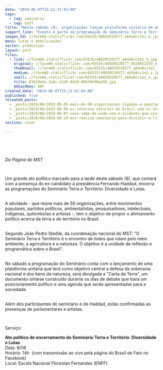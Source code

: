 ```yaml
---
date: "2019-06-07T15:12:31-03:00"
tags:
  - tag: seminário
  - tag: enff
title: "Neste sábado (8), organizações lançam plataforma unitária em defesa da soberania nacional e dos bens da natureza"
support_line: "Evento é parte da programação do Seminário Terra e Território: Diversidade e Lutas que acontece na Escola Nacional Florestan Fernandes, em Guararema"
images_hd: //farm66.staticflickr.com/65535/48020520577_a64a8cc1e1_b.jpg
menu: lutas e mobilizações
sector: production
layout: post
files:
  - link: //farm66.staticflickr.com/65535/48020520577_a64a8cc1e1_b.jpg
    original: //farm66.staticflickr.com/65535/48020520577_031865225d_o.jpg
    thumbnail: //farm66.staticflickr.com/65535/48020520577_a64a8cc1e1_t.jpg
    medium: //farm66.staticflickr.com/65535/48020520577_a64a8cc1e1_z.jpg
    small: //farm66.staticflickr.com/65535/48020520577_a64a8cc1e1_n.jpg
    title: 81019e5e-2adc-4145-8d20-86b39e96ed3d.jpg
    $$hashKey: 0AP
created_date: "2019-06-07T15:21:52-03:00"
published: true
releated_posts:
  - _posts/2019/06/2019-06-05-mais-de-50-organizacoes-ligadas-a-questao-agraria-se-reunem-para-construir-plataforma-unitaria.md
  - _posts/2019/06/2019-06-06-os-recursos-naturais-do-brasil-sao-os-alvos-do-capitalismo-em-crise-diz-stedile.md
  - _posts/2019/06/2019-06-07-voce-sabe-de-onde-vem-o-alimento-que-consome.md
  - _posts/2018/08/2018-08-24-mst-realiza-seminario-para-discutir-a-literatura-nos-processos-de-formacao.md
section: cover

---
```

<p>&nbsp;</p>

<p>&nbsp;</p>

<p><em>Da P&aacute;gina do MST</em></p>

<p>&nbsp;</p>

<p>Um grande ato pol&iacute;tico marcado para a tarde deste s&aacute;bado (8), que contar&aacute; com a presen&ccedil;a do ex-candidato &agrave; presid&ecirc;ncia Fernando Haddad, encerra as programa&ccedil;&otilde;es do Semin&aacute;rio Terra e Territ&oacute;rio: Diversidade e Lutas.</p>

<p><br />
A atividade - que re&uacute;ne mais de 50 organiza&ccedil;&otilde;es, entre movimentos populares, partidos pol&iacute;ticos, ambientalistas, pesquisadores, intelectuais, ind&iacute;genas, quilombolas e artistas -, tem o objetivo de propor o alinhamento pol&iacute;tico acerca da terra e do territ&oacute;rio no Brasil.</p>

<p><br />
Segundo Jo&atilde;o Pedro Stedile, da coordena&ccedil;&atilde;o nacional do MST: &quot;O Semin&aacute;rio Terra e Territ&oacute;rio &eacute; o encontro de todos que lutam pelo meio ambiente, a agricultura e a natureza. O objetivo &eacute; a unidade de reflex&atilde;o e program&aacute;tica sobre o Brasil&quot;.</p>

<p><br />
No s&aacute;bado a programa&ccedil;&atilde;o do Semin&aacute;rio conta com o lan&ccedil;amento de uma plataforma unit&aacute;ria que ter&aacute; como objetivo central a defesa da soberania nacional e dos bens da natureza, ser&aacute; divulgada a &quot;Carta da Terra&quot;, um documento-s&iacute;ntese constru&iacute;do durante os dias de debate que trar&aacute; um posicionamento pol&iacute;tico e uma agenda que ser&atilde;o apresentadas para a sociedade.</p>

<p><br />
Al&eacute;m dos participantes do semin&aacute;rio e de Haddad, est&atilde;o confirmadas as presen&ccedil;as de parlamentares e artistas.</p>

<p>&nbsp;</p>

<p>Servi&ccedil;o:</p>

<p><strong>Ato pol&iacute;tico de encerramento do Semin&aacute;rio Terra e Territ&oacute;rio: Diversidade e Lutas</strong><br />
Data: 8/06<br />
Hor&aacute;rio: 14h&nbsp; (com transmiss&atilde;o ao vivo pela p&aacute;gina do Brasil de Fato no Facebook)<br />
Local: Escola Nacional Florestan Fernandes (ENFF)<br />
&nbsp;</p>

